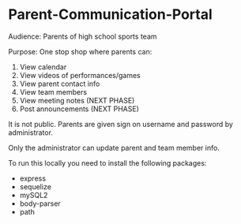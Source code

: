 # Parent-Communication-Portal

Audience: Parents of high school sports team

Purpose: One stop shop where parents can:
1.	View calendar
2.	View videos of performances/games
3.	View parent contact info
4.	View team members
5.	View meeting notes (NEXT PHASE)
6.	Post announcements (NEXT PHASE)

It is not public. Parents are given sign on username and password by administrator.

Only the administrator can update parent and team member info.

To run this locally you need to install the following packages:
* express
* sequelize
* mySQL2
* body-parser
* path


